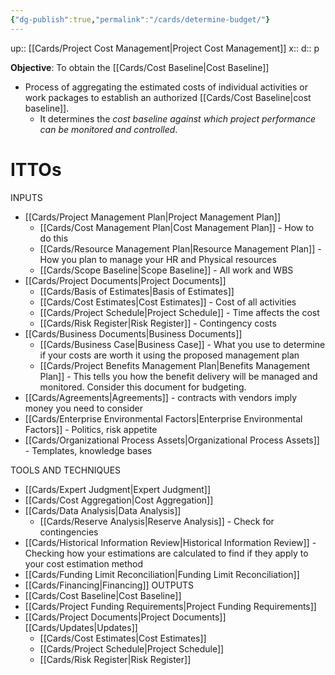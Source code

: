```yaml
---
{"dg-publish":true,"permalink":"/cards/determine-budget/"}
---
```


up:: [[Cards/Project Cost Management\|Project Cost Management]] 
x:: 
d:: p

**Objective**: To obtain the [[Cards/Cost Baseline\|Cost Baseline]] 
- ﻿﻿Process of aggregating the estimated costs of individual activities or work packages to establish an authorized [[Cards/Cost Baseline\|cost baseline]].
	- ﻿﻿It determines the *cost baseline against which project performance can be monitored and controlled*.
# ITTOs

INPUTS
- [[Cards/Project Management Plan\|Project Management Plan]]
	- [[Cards/Cost Management Plan\|Cost Management Plan]] - How to do this
	- [[Cards/Resource Management Plan\|Resource Management Plan]] - How you plan to manage your HR and Physical resources 
	- [[Cards/Scope Baseline\|Scope Baseline]] - All work and WBS
- [[Cards/Project Documents\|Project Documents]]
	- [[Cards/Basis of Estimates\|Basis of Estimates]] 
	- [[Cards/Cost Estimates\|Cost Estimates]] - Cost of all activities
	- [[Cards/Project Schedule\|Project Schedule]] - Time affects the cost
	- [[Cards/Risk Register\|Risk Register]] - Contingency costs 
- [[Cards/Business Documents\|Business Documents]]
	- [[Cards/Business Case\|Business Case]] - What you use to determine if your costs are worth it using the proposed management plan 
	- [[Cards/Project Benefits Management Plan\|Benefits Management Plan]] - This tells you how the benefit delivery will be managed and monitored. Consider this document for budgeting. 
- [[Cards/Agreements\|Agreements]] - contracts with vendors imply money you need to consider 
- [[Cards/Enterprise Environmental Factors\|Enterprise Environmental Factors]] - Politics, risk appetite 
- [[Cards/Organizational Process Assets\|Organizational Process Assets]] - Templates, knowledge bases 

TOOLS AND TECHNIQUES
- [[Cards/Expert Judgment\|Expert Judgment]]
- [[Cards/Cost Aggregation\|Cost Aggregation]]
- [[Cards/Data Analysis\|Data Analysis]]
	- [[Cards/Reserve Analysis\|Reserve Analysis]] - Check for contingencies 
- [[Cards/Historical Information Review\|Historical Information Review]] - Checking how your estimations are calculated to find if they apply to your cost estimation method
- [[Cards/Funding Limit Reconciliation\|Funding Limit Reconciliation]]
- [[Cards/Financing\|Financing]]
OUTPUTS
- [[Cards/Cost Baseline\|Cost Baseline]]
- [[Cards/Project Funding Requirements\|Project Funding Requirements]]
- [[Cards/Project Documents\|Project Documents]] [[Cards/Updates\|Updates]]
	- [[Cards/Cost Estimates\|Cost Estimates]]
	- [[Cards/Project Schedule\|Project Schedule]]
	- [[Cards/Risk Register\|Risk Register]]